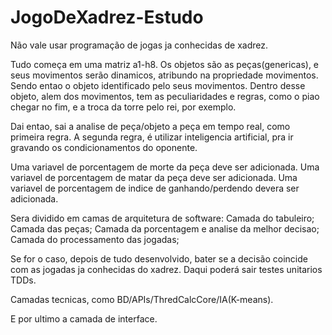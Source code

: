 # JogoDeXadrez-Estudo

Não vale usar programação de jogas ja conhecidas de xadrez.

Tudo começa em uma matriz a1-h8.
Os objetos são as peças(genericas), e seus movimentos serão dinamicos, atribundo na propriedade movimentos. Sendo entao o objeto identificado pelo seus movimentos.
Dentro desse objeto, alem dos movimentos, tem as peculiaridades e regras, como o piao chegar no fim, e a troca da torre pelo rei, por exemplo.

Dai entao, sai a analise de peça/objeto a peça em tempo real, como primeira regra.
A segunda regra, é utilizar inteligencia artificial, pra ir gravando os condicionamentos do oponente.

Uma variavel de porcentagem de morte da peça deve ser adicionada.
Uma variavel de porcentagem de matar da peça deve ser adicionada.
Uma variavel de porcentagem de indice de ganhando/perdendo devera ser adicionada.


Sera dividido em camas de arquitetura de software:
Camada do tabuleiro;
Camada das peças;
Camada da porcentagem e analise da melhor decisao;
Camada do processamento das jogadas;

Se for o caso, depois de tudo desenvolvido, bater se a decisão coincide com as jogadas ja conhecidas do xadrez. Daqui poderá sair testes unitarios TDDs.

Camadas tecnicas, como BD/APIs/ThredCalcCore/IA(K-means).

E por ultimo a camada de interface.
